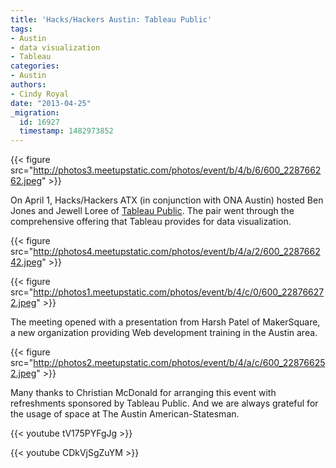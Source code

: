 ```yaml
---
title: 'Hacks/Hackers Austin: Tableau Public'
tags:
- Austin
- data visualization
- Tableau
categories:
- Austin
authors:
- Cindy Royal
date: "2013-04-25"
_migration:
  id: 16927
  timestamp: 1482973852
---
```


{{< figure src="http://photos3.meetupstatic.com/photos/event/b/4/b/6/600_228766262.jpeg" >}}

On April 1, Hacks/Hackers ATX (in conjunction with ONA Austin) hosted Ben Jones and Jewell Loree of [Tableau Public][1]. The pair went through the comprehensive offering that Tableau provides for data visualization.

{{< figure src="http://photos4.meetupstatic.com/photos/event/b/4/a/2/600_228766242.jpeg" >}}

{{< figure src="http://photos1.meetupstatic.com/photos/event/b/4/c/0/600_228766272.jpeg" >}}

The meeting opened with a presentation from Harsh Patel of MakerSquare, a new organization providing Web development training in the Austin area.

{{< figure src="http://photos2.meetupstatic.com/photos/event/b/4/a/c/600_228766252.jpeg" >}}

Many thanks to Christian McDonald for arranging this event with refreshments sponsored by Tableau Public. And we are always grateful for the usage of space at The Austin American-Statesman.

{{< youtube tV175PYFgJg >}}

{{< youtube CDkVjSgZuYM >}}

 [1]: http://www.tableausoftware.com/public/
